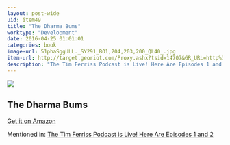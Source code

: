 ```yaml
---
layout: post-wide
uid: item49
title: "The Dharma Bums"
worktype: "Development"
date: 2016-04-25 01:01:01
categories: book
image-url: 51phaSggULL._SY291_BO1,204,203,200_QL40_.jpg
item-url: http://target.georiot.com/Proxy.ashx?tsid=14707&GR_URL=http%3A%2F%2Fwww.amazon.com%2FDharma-Bums-Jack-Kerouac%2Fdp%2FB000KXZ8YU%2F
description: "The Tim Ferriss Podcast is Live! Here Are Episodes 1 and 2"
---
```

<a href="http://target.georiot.com/Proxy.ashx?tsid=14707&GR_URL=http%3A%2F%2Fwww.amazon.com%2FDharma-Bums-Jack-Kerouac%2Fdp%2FB000KXZ8YU%2F" target="blank"><img src="../../../../img/thumbs/51phaSggULL._SY291_BO1,204,203,200_QL40_.jpg" class="prod-img"></a>
<h2>The Dharma Bums</h2>
<p><a href="http://target.georiot.com/Proxy.ashx?tsid=14707&GR_URL=http%3A%2F%2Fwww.amazon.com%2FDharma-Bums-Jack-Kerouac%2Fdp%2FB000KXZ8YU%2F" target="blank">Get it on Amazon</a><p>
<p>Mentioned in: <a href="http://fourhourworkweek.com/2014/04/22/tim-ferriss-podcast/" target="blank">The Tim Ferriss Podcast is Live! Here Are Episodes 1 and 2</a></p>
